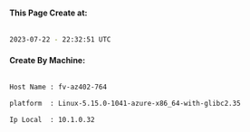 
   
#### This Page Create at:

```bash

2023-07-22 - 22:32:51 UTC

```

#### Create By Machine:

```bash

Host Name : fv-az402-764

platform  : Linux-5.15.0-1041-azure-x86_64-with-glibc2.35

Ip Local  : 10.1.0.32

```

